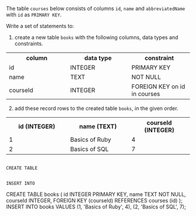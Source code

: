 The table `courses` below consists of columns `id`, `name` and `abbreviatedName` with `id` as `PRIMARY KEY`.

Write a set of statements to:

1. create a new table `books` with the following columns, data types and constraints.

<table>
    <tr>
        <th width='33%'>column</th>
        <th width='33%'>data type</th>
        <th width='33%'>constraint</th>
    </tr>
    <tr>
        <td width='33%'>id</td>
        <td width='33%'>INTEGER</td>
        <td width='33%'>PRIMARY KEY</td>
    </tr>
    <tr>
        <td width='33%'>name</td>
        <td width='33%'>TEXT</td>
        <td width='33%'>NOT NULL</td>
    </tr>
    <tr>
        <td width='33%'>courseId</td>
        <td width='33%'>INTEGER</td>
        <td width='33%'>FOREIGN KEY on id in courses</td>
    </tr>
</table>

2. add these record rows to the created table `books`, in the given order.

<table>
    <tr>
        <th width='33%'>id (INTEGER)</th>
        <th width='33%'>name (TEXT)</th>
        <th width='33%'>courseId (INTEGER)</th>
    </tr>
    <tr>
        <td width='33%'>1</td>
        <td width='33%'>Basics of Ruby</td>
        <td width='33%'>4</td>
    </tr>
    <tr>
        <td width='33%'>2</td>
        <td width='33%'>Basics of SQL</td>
        <td width='33%'>7</td>
    </tr>
</table>



<codeblock language="sql" dbName="students3-v2.db" focusTableAfterRun="books" type="exercise" testMode="fixedInput">
<code>
CREATE TABLE

INSERT INTO
</code>

<solution>
CREATE TABLE books (
                        id INTEGER PRIMARY KEY,
                        name TEXT NOT NULL,
                        courseId INTEGER,
                        FOREIGN KEY (courseId) REFERENCES courses (id)
                   );
INSERT INTO books VALUES
                    (1, 'Basics of Ruby', 4),
                    (2, 'Basics of SQL', 7);
</solution>
</codeblock>
